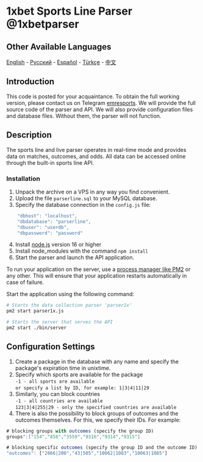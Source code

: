 # 1xbet Sports Line Parser @1xbetparser

## Other Available Languages

[English](README.md) - [Русский](README_RU.md) - [Español](README_ES.md) - [Türkçe](README_TR.md) - [中文](README_CN.md)

## Introduction

This code is posted for your acquaintance. To obtain the full working version, please contact us on Telegram [emresports](https://t.me/emresports).
We will provide the full source code of the parser and API. We will also provide configuration files and database files. Without them, the parser will not function.

## Description
The sports line and live parser operates in real-time mode and provides data on matches, outcomes, and odds. All data can be accessed online through the built-in sports line API.

### Installation
1. Unpack the archive on a VPS in any way you find convenient.
2. Upload the file `parserline.sql` to your MySQL database.
3. Specify the database connection in the `config.js` file:
```javascript
    "dbhost": "localhost",
    "dbdatabase": "parserline",
    "dbuser": "userdb",
    "dbpassword": "password"
```
4. Install [node.js](https://nodejs.org) version 16 or higher
5. Install node_modules with the command `npm install`
6. Start the parser and launch the API application.

To run your application on the server, use a [process manager like PM2](https://www.npmjs.com/package/pm2) or any other. This will ensure that your application restarts automatically in case of failure.

Start the application using the following command:
```bash
# Starts the data collection parser 'parser1x'
pm2 start parser1x.js

# Starts the server that serves the API
pm2 start ./bin/server

```

## Configuration Settings
1. Create a package in the database with any name and specify the package's expiration time in unixtime.
2. Specify which sports are available for the package <br>
`-1 - all sports are available` <br>
`or specify a list by ID, for example: 1|3|4|11|29 `<br>
3. Similarly, you can block countries <br>
`-1 - all countries are available` <br>
`123|3|4|255|29 - only the specified countries are available `<br>
4. There is also the possibility to block groups of outcomes and the outcomes themselves. For this, we specify their IDs. For example:

 ```javascript
# blocking groups with outcomes (specify the group ID)
groups":["154","856","3559","9316","9314","9315"]

# blocking specific outcomes (specify the group ID and the outcome ID)
"outcomes": ["2866|200","43|505","10062|1083","10063|1085"]

```

